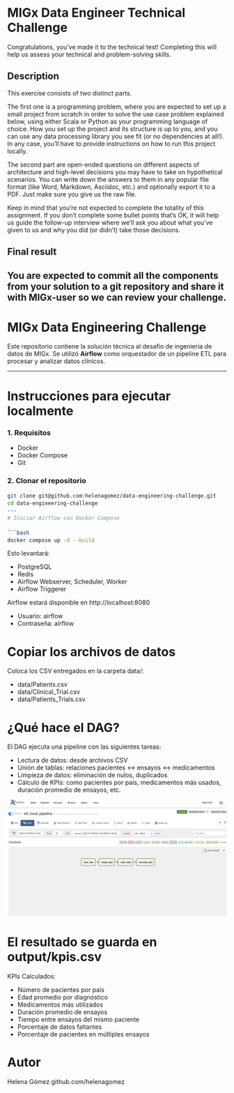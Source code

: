 # MIGx Data Engineer Technical Challenge
Congratulations, you’ve made it to the technical test! Completing this will help us assess your technical and problem-solving skills.

## Description
This exercise consists of two distinct parts. 

The first one is a programming problem, where you are expected to set up a small project from scratch in order to solve the use case problem explained below, using either Scala or Python as your programming language of choice. How you set up the project and its structure is up to you, and you can use any data processing library you see fit (or no dependencies at all!). In any case, you’ll have to provide instructions on how to run this project locally.

The second part are open-ended questions on different aspects of architecture and high-level decisions you may have to take on hypothetical scenarios. You can write down the answers to them in any popular file format (like Word, Markdown, Asciidoc, etc.) and optionally export it to a PDF. Just make sure you give us the raw file.

Keep in mind that you’re not expected to complete the totality of this assignment. If you don’t complete some bullet points that’s OK, it will help us guide the follow-up interview where we’ll ask you about what you’ve given to us and why you did (or didn’t) take those decisions.

## Final result
You are expected to commit all the components from your solution to a git repository and share it with **MIGx-user** so we can review your challenge.
---


# MIGx Data Engineering Challenge

Este repositorio contiene la solución técnica al desafío de ingeniería de datos de MIGx. Se utilizó **Airflow** como orquestador de un pipeline ETL para procesar y analizar datos clínicos.

---
#  Instrucciones para ejecutar localmente

### 1. Requisitos

- Docker
- Docker Compose
- Git

### 2. Clonar el repositorio

```bash
git clone git@github.com:helenagomez/data-engineering-challenge.git
cd data-engineering-challenge
---
# Iniciar Airflow con Docker Compose

```bash
docker compose up -d --build
```
Esto levantará:

* PostgreSQL
* Redis
* Airflow Webserver, Scheduler, Worker
* Airflow Triggerer

Airflow estará disponible en http://localhost:8080

* Usuario: airflow
* Contraseña: airflow

# Copiar los archivos de datos
Coloca los CSV entregados en la carpeta data/:

* data/Patients.csv
* data/Clinical_Trial.csv
* data/Patients_Trials.csv

# ¿Qué hace el DAG?
El DAG ejecuta una pipeline con las siguientes tareas:

* Lectura de datos: desde archivos CSV
* Unión de tablas: relaciones pacientes ↔ ensayos ↔ medicamentos
* Limpieza de datos: eliminación de nulos, duplicados
* Cálculo de KPIs: como pacientes por país, medicamentos más usados, duración promedio de ensayos, etc.

![workflow](images/workflow.png)


# El resultado se guarda en output/kpis.csv

KPIs Calculados:

* Número de pacientes por país
* Edad promedio por diagnóstico
* Medicamentos más utilizados
* Duración promedio de ensayos
* Tiempo entre ensayos del mismo paciente
* Porcentaje de datos faltantes
* Porcentaje de pacientes en múltiples ensayos

# Autor
Helena Gómez
github.com/helenagomez
